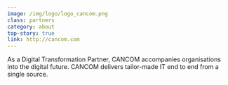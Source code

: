 ```yaml
---
image: /img/logo/logo_cancom.png
class: partners
category: about
top-story: true
link: http://cancom.com
---
```


As a Digital Transformation Partner, CANCOM accompanies organisations into the digital future. CANCOM delivers tailor-made IT end to end from a single source.

